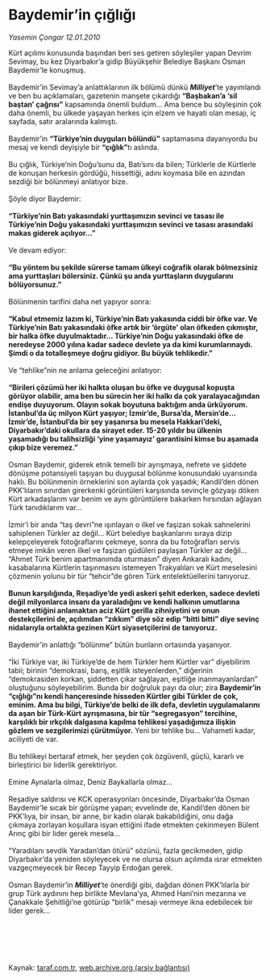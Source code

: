 # Baydemir’in çığlığı

*Yasemin Çongar 12.01.2010*

<div class="taraf_structure_2col_1zq">
<div class="margen_n">



 <p>Kürt açılımı konusunda başından beri ses getiren söyleşiler yapan Devrim Sevimay, bu kez Diyarbakır’a gidip Büyükşehir Belediye Başkanı Osman Baydemir’le konuşmuş. <br/><br/>Baydemir’in Sevimay’a anlattıklarının ilk bölümü dünkü <b><i>Milliyet</i></b>’te yayımlandı ve ben bu açıklamaları, gazetenin manşete çıkardığı <b>“Başbakan’a ‘sil baştan’ çağrısı”</b> kapsamında önemli buldum... Ama bence bu söyleşinin çok daha önemli, bu ülkede yaşayan herkes için elzem ve hayati olan mesajı, iç sayfada, satır aralarında kalmıştı. <br/><br/>Baydemir’in <b>“Türkiye’nin duyguları bölündü”</b> saptamasına dayanıyordu bu mesaj ve kendi deyişiyle bir <b>“çığlık”</b>tı aslında. <br/><br/>Bu çığlık, Türkiye’nin Doğu’sunu da, Batı’sını da bilen; Türklerle de Kürtlerle de konuşan herkesin gördüğü, hissettiği, adını koymasa bile en azından sezdiği bir bölünmeyi anlatıyor bize. <br/><br/>Şöyle diyor Baydemir:<b> <br/><br/>“Türkiye’nin Batı yakasındaki yurttaşımızın sevinci ve tasası ile Türkiye’nin Doğu yakasındaki yurttaşımızın sevinci ve tasası arasındaki makas giderek açılıyor...”</b> <br/><br/>Ve devam ediyor:<b> <br/><br/>“Bu yöntem bu şekilde sürerse tamam ülkeyi coğrafik olarak bölmezsiniz ama yurttaşları bölersiniz. Çünkü şu anda yurttaşların duygularını bölüyorsunuz.”</b> <br/><br/>Bölünmenin tarifini daha net yapıyor sonra:<b> <br/><br/>“Kabul etmemiz lazım ki, Türkiye’nin Batı yakasında ciddi bir öfke var. Ve Türkiye’nin Batı yakasındaki öfke artık bir ‘örgüte’ olan öfkeden çıkmıştır, bir halka öfke duyulmaktadır... Türkiye’nin Doğu yakasındaki öfke de neredeyse 2000 yılına kadar sadece devlete ya da kimi kurumlarınaydı. Şimdi o da totalleşmeye doğru gidiyor. Bu büyük tehlikedir.”</b> <br/><br/>Ve “tehlike”nin ne anlama geleceğini anlatıyor:<b> <br/><br/>“Birileri çözümü her iki halkta oluşan bu öfke ve duygusal kopuşta görüyor olabilir, ama ben bu sürecin her iki halkı da çok yaralayacağından endişe duyuyorum. Olayın sokak boyutuna baktığım anda ürküyorum. İstanbul’da üç milyon Kürt yaşıyor; İzmir’de, Bursa’da, Mersin’de... İzmir’de, İstanbul’da bir şey yaşanırsa bu mesela Hakkari’deki, Diyarbakır’daki okullara da sirayet eder. 15-20 yıldır bu ülkenin yaşamadığı bu talihsizliği ‘yine yaşamayız’ garantisini kimse bu aşamada çıkıp bize veremez.”</b> <br/><br/>Osman Baydemir, giderek etnik temelli bir ayrışmaya, nefrete ve şiddete dönüşme potansiyeli taşıyan bu duygusal bölünme konusundaki uyarısında haklı. Bu bölünmenin örneklerini son aylarda çok yaşadık; Kandil’den dönen PKK’lıların sınırdan girerkenki görüntüleri karşısında sevinçle gözyaşı döken Kürt arkadaşlarım var benim ve aynı görüntülere bakarken hırsından ağlayan Türk tanıdıklarım var... <br/><br/>İzmir’i bir anda “taş devri”ne ışınlayan o ilkel ve faşizan sokak sahnelerini sahiplenen Türkler az değil... Kürt belediye başkanlarını sıraya dizip kelepçeleyerek fotoğraflarını çekmeye, sonra da bu fotoğrafları servis etmeye imkân veren ilkel ve faşizan güdüleri paylaşan Türkler az değil... “Ahmet Türk benim apartmanımda oturmasın” diyen Ankaralı kadını, kasabalarına Kürtlerin taşınmasını istemeyen Trakyalıları ve Kürt meselesini çözmenin yolunu bir tür “tehcir”de gören Türk entelektüellerini tanıyoruz.<b> <br/><br/>Bunun karşılığında, Reşadiye’de yedi askeri şehit ederken, sadece devleti değil milyonlarca insanı da yaraladığını ve kendi halkının umutlarına ihanet ettiğini anlamaktan aciz Kürt gerilla zihniyetini ve onun destekçilerini de, açılımdan “zıkkım” diye söz edip “bitti bitti” diye sevinç nidalarıyla ortalıkta gezinen Kürt siyasetçilerini de tanıyoruz. </b><br/><br/>Baydemir’in anlattığı “bölünme” bütün bunların ortasında yaşanıyor. <br/><br/>“İki Türkiye var, iki Türkiye’de de hem Türkler hem Kürtler var” diyebilirim tabii; birinin “demokrasi, barış, eşitlik isteyenlerden,” diğerinin “demokrasiden korkan, şiddetten çıkar sağlayan, eşitliğe inanmayanlardan” oluştuğunu söyleyebilirim. Bunda bir doğruluk payı da olur; zira <b>Baydemir’in “çığlığı”nı kendi hançeresinde hisseden Kürtler gibi Türkler de çok, eminim. Ama bu bilgi, Türkiye’de belki de ilk defa, devletin uygulamalarını da aşan bir Türk-Kürt ayrışmasına, bir tür “segregasyon” tercihine, karşılıklı bir ırkçılık dalgasına kapılma tehlikesi yaşadığımıza ilişkin gözlem ve sezgilerimizi çürütmüyor.</b> Yeni bir tehlike bu... Vahameti kadar, aciliyeti de var. <br/><br/>Bu tehlikeyi bertaraf etmek, her şeyden çok özgüvenli, güçlü, kararlı ve birleştirici bir liderlik gerektiriyor. <br/><br/>Emine Aynalarla olmaz, Deniz Baykallarla olmaz... <br/><br/>Reşadiye saldırısı ve KCK operasyonları öncesinde, Diyarbakır’da Osman Baydemir’le sıcak bir görüşme yapan; evvelinde de, Kandil’den dönen bir PKK’lıya, bir insan, bir anne, bir kadın olarak bakabildiğini, onu dağa çıkmaya zorlayan koşullara isyan ettiğini ifade etmekten çekinmeyen Bülent Arınç gibi bir lider gerek mesela... <br/><br/>“Yaradılanı sevdik Yaradan’dan ötürü” sözünü, fazla gecikmeden, gidip Diyarbakır’da yeniden söyleyecek ve ne olursa olsun açılımda ısrar etmekten vazgeçmeyecek bir Recep Tayyip Erdoğan gerek. <br/><br/>Osman Baydemir’in <b><i>Milliyet</i></b>’te önerdiği gibi, dağdan dönen PKK’lılarla bir grup Türk aydınını hep birlikte Mevlana’ya, Ahmed Hani’nin mezarına ve Çanakkale Şehitliği’ne götürüp “birlik” mesajı vermeye ikna edebilecek bir lider gerek...</p>
<br/>
<br/>
<br/>



<br/>


<div id="taraf_not">
</div>

</div>


</div>

Kaynak: [taraf.com.tr](http://taraf.com.tr:80/makale/9467.htm), [web.archive.org (arşiv bağlantısı)](http://web.archive.org/web/20100117235301/http://taraf.com.tr:80/makale/9467.htm)

